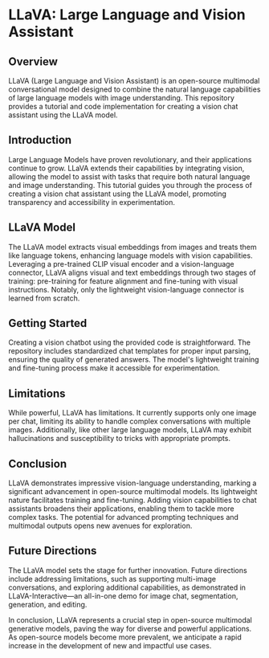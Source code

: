 # LLaVA: Large Language and Vision Assistant

## Overview

LLaVA (Large Language and Vision Assistant) is an open-source multimodal conversational model designed to combine the natural language capabilities of large language models with image understanding. This repository provides a tutorial and code implementation for creating a vision chat assistant using the LLaVA model.

## Introduction

Large Language Models have proven revolutionary, and their applications continue to grow. LLaVA extends their capabilities by integrating vision, allowing the model to assist with tasks that require both natural language and image understanding. This tutorial guides you through the process of creating a vision chat assistant using the LLaVA model, promoting transparency and accessibility in experimentation.

## LLaVA Model

The LLaVA model extracts visual embeddings from images and treats them like language tokens, enhancing language models with vision capabilities. Leveraging a pre-trained CLIP visual encoder and a vision-language connector, LLaVA aligns visual and text embeddings through two stages of training: pre-training for feature alignment and fine-tuning with visual instructions. Notably, only the lightweight vision-language connector is learned from scratch.

## Getting Started

Creating a vision chatbot using the provided code is straightforward. The repository includes standardized chat templates for proper input parsing, ensuring the quality of generated answers. The model's lightweight training and fine-tuning process make it accessible for experimentation.

## Limitations

While powerful, LLaVA has limitations. It currently supports only one image per chat, limiting its ability to handle complex conversations with multiple images. Additionally, like other large language models, LLaVA may exhibit hallucinations and susceptibility to tricks with appropriate prompts.

## Conclusion

LLaVA demonstrates impressive vision-language understanding, marking a significant advancement in open-source multimodal models. Its lightweight nature facilitates training and fine-tuning. Adding vision capabilities to chat assistants broadens their applications, enabling them to tackle more complex tasks. The potential for advanced prompting techniques and multimodal outputs opens new avenues for exploration.

## Future Directions

The LLaVA model sets the stage for further innovation. Future directions include addressing limitations, such as supporting multi-image conversations, and exploring additional capabilities, as demonstrated in LLaVA-Interactive—an all-in-one demo for image chat, segmentation, generation, and editing.

In conclusion, LLaVA represents a crucial step in open-source multimodal generative models, paving the way for diverse and powerful applications. As open-source models become more prevalent, we anticipate a rapid increase in the development of new and impactful use cases.